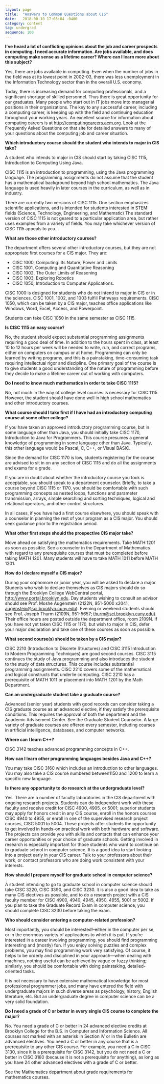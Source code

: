 ```yaml
---
layout: page
title:  "Answers to Common Questions about CIS"
date:   2018-08-10 17:05:04 -0400
category: content
tag: undergrad
sequence: 100
---
```

**I've heard a lot of conflicting opinions about the job and career prospects in computing. I need accurate information. Are jobs available, and does computing make sense as a lifetime career? Where can I learn more about this subject?**

Yes, there are jobs available in computing. Even when the number of jobs in the field was at its lowest point in 2002-03, there was less unemployment in the Information Technology sector than in the overall U.S. economy.

Today, there is increasing demand for computing professionals, and a significant shortage of skilled personnel. Thus there is great opportunity for our graduates. Many people who start out in IT jobs move into managerial positions in their organizations. The key to any successful career, including a computing career, is keeping up with the field and continuing education throughout your working years. An excellent source for information about computing careers is at http://computingcareers.acm.org. Look at the Frequently Asked Questions on that site for detailed answers to many of your questions about the computing job and career situation.

**Which introductory course should the student who intends to major in CIS take?**

A student who intends to major in CIS should start by taking CISC 1115, Introduction to Computing Using Java. 

CISC 1115 is an introduction to programming, using the Java programming language. The programming assignments do not assume that the student has a mathematical background beyond high school mathematics. The Java language is used heavily in later courses in the curriculum, as well as in industry. 

There are currently two versions of CISC 1115. One section emphasizes scientific applications, and is intended for students interested in STEM fields (Science, Technology, Engineering, and Mathematic) The standard version of CISC 1115 is not geared to a particular application area, but rather uses examples from a variety of fields. You may take whichever version of CISC 1115 appeals to you.

**What are those other introductory courses?**

The department offers several other introductory courses, but they are not appropriate first courses for a CIS major. They are:
+ CISC 1000, Computing: Its Nature, Power and Limits
+ CISC 1001, Computing and Quantitative Reasoning
+ CISC 1002, The Outer Limits of Reasoning
+ CISC 1003, Exploring Robotics
+ CISC 1050, Introduction to Computer Applications.

CISC 1000 is designed for students who do not intend to major in CIS or in the sciences. CISC 1001, 1002, and 1003 fulfill Pathways requirements. CISC 1050, which can be taken by a CIS major, teaches office applications like Windows, Word, Excel, Access, and Powerpoint.

Students can take CISC 1050 in the same semester as CISC 1115. 

**Is CISC 1115 an easy course?**

No, the student should expect substantial programming assignments requiring a good deal of time. In addition to the hours spent in class, at least 10 to 12 hours per week will be needed to write, run, and correct programs, either on computers on campus or at home. Programming can only be learned by writing programs, and this is a painstaking, time-consuming task requiring intellectual rigor and discipline. One primary goal of the course is to give students a good understanding of the nature of programming before they decide to make a lifetime career out of working with computers.

**Do I need to know much mathematics in order to take CISC 1115?**

No, not much in the way of college level courses is necessary for CISC 1115. However, the student should have done well in high school mathematics and other introductory courses.

**What course should I take first if I have had an introductory computing course at some other college?**

If you have taken an approved introductory programming course, but in some language other than Java, you should initially take CISC 1170, Introduction to Java for Programmers. This course presumes a general knowledge of programming in some language other than Java. Typically, this other language would be Pascal, C, C++, or Visual BASIC. 

Since the demand for CISC 1170 is low, students registering for the course are advised to sit in on any section of CISC 1115 and do all the assignments and exams for a grade.

If you are in doubt about whether the introductory course you took is acceptable, you should speak to a department counselor. Briefly, to take a course beyond CISC 1115 or 1170, you should be comfortable with such programming concepts as nested loops, functions and parameter transmission, arrays, simple searching and sorting techniques, logical and relational operators, and other control structures.

In all cases, if you have had a first course elsewhere, you should speak with a counselor in planning the rest of your program as a CIS major. You should seek guidance prior to the registration period.

**What other first steps should the prospective CIS major take?**

Move ahead on satisfying the mathematics requirements. Take MATH 1201 as soon as possible. See a counselor in the Department of Mathematics with regard to any prerequisite courses that must be completed before taking MATH 1201. Many students will have to take MATH 1011 before MATH 1201.

**How do I declare myself a CIS major?**

During your sophomore or junior year, you will be asked to declare a major. Students who wish to declare themselves as CIS majors should do so through the Brooklyn College WebCentral portal, <http://www.portal.brooklyn.edu>. Day students wishing to consult an advisor should see Prof. Moshe Augenstein (2122N, 951-5000 x2041, <augenstein@sci.brooklyn.cuny.edu>). Evening or weekend students should see Prof. Joseph Thurm (2109N, 951-5657; <thurm@sci.brooklyn.cuny.edu>). Their office hours are posted outside the department office, room 2109N. If you have not yet taken CISC 1115 or 1170, but wish to major in CIS, defer your major declaration and take one of these courses as soon as possible.

**What second course(s) should be taken by a CIS major?**

CISC 2210 (Introduction to Discrete Structures) and CISC 3115 Introduction to Modern Programming Techniques) are good second courses. CISC 3115 continues the study of Java programming and also introduces the student to the study of data structures. This course includes substantial programming assignments. CISC 2210 covers some of the mathematical and logical constructs that underlie computing. CISC 2210 has a prerequisite of MATH 1011 or placement into MATH 1201 by the Math Department.

**Can an undergraduate student take a graduate course?**

Advanced (senior year) students with good records can consider taking a CIS graduate course as an advanced elective, if they satisfy the prerequisite conditions. This requires the approval of both the department and the Academic Advisement Center. See the Graduate Student Counselor. A large variety of graduate courses are offered every semester, including courses in artificial intelligence, databases, and computer networks.

**Where can I learn C++?**

CISC 3142 teaches advanced programming concepts in C++.

**How can I learn other programming languages besides Java and C++?**

You may take CISC 3160 which includes an introduction to other languages. You may also take a CIS course numbered between1150 and 1200 to learn a specific new language.

**Is there any opportunity to do research at the undergraduate level?**

Yes. There are a number of faculty laboratories in the CIS department with ongoing research projects. Students can do independent work with these faculty and receive credit for CISC 4900, 4905, or 5001; superior students may apply for honors credit in any CIS course, enroll in the honors courses CISC 4940 to 4955, or enroll in one of the supervised research project courses, CISC 5001 to 5004. These projects offer students the opportunity to get involved in hands-on practical work with both hardware and software. The projects can provide you with skills and contacts that can enhance your career opportunities or your choice of graduate schools. Getting involved in research is especially important for those students who want to continue on to graduate school in computer science. It is a good idea to start looking into a project early in your CIS career. Talk to your professors about their work, or contact professors who are doing work consistent with your interests.

**How should I prepare myself for graduate school in computer science?**

A student intending to go to graduate school in computer science should take CISC 3220, CISC 3390, and CISC 3230. It is also a good idea to take as many CIS electives as possible, and to do a research project with a CIS faculty member for CISC 4900, 4940, 4945, 4950, 4955, 5001 or 5002. If you plan to take the Graduate Record Exam in computer science, you should complete CISC 3230 before taking the exam.

**Who should consider entering a computer-related profession?**

Most importantly, you should be interested!–either in the computer per se, or in the enormous variety of applications to which it is put. If you’re interested in a career involving programming, you should find programming interesting and (mostly) fun. If you enjoy solving puzzles and complex problems, you may find programming work very satisfying. Of course, it helps to be orderly and disciplined in your approach—when dealing with machines, nothing useful can be achieved by vague or fuzzy thinking; similarly, you should be comfortable with doing painstaking, detailed-oriented tasks.

It is not necessary to have extensive mathematical knowledge for most professional programmer jobs, and many have entered the field with undergraduate majors in such diverse areas as psychology, history, English literature, etc. But an undergraduate degree in computer science can be a very solid foundation.

**Do I need a grade of C or better in every single CIS course to complete the major?**

No. You need a grade of C or better in 24 advanced elective credits at Brooklyn College for the B.S. in Computer and Information Science. All courses not marked with an asterisk in Section IV or in the Bulletin are advanced electives. You need a C or better in any course that is a prerequisite to any other CIS course. For example, you need a C in CISC 3130, since it is a prerequisite for CISC 3142, but you do not need a C or better in CISC 3180 (because it is not a prerequisite for anything), as long as you have 24 other advanced electives with a grade of C or better.

See the Mathematics department about grade requirements for mathematics courses.

